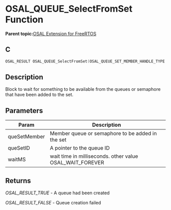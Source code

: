 # OSAL\_QUEUE\_SelectFromSet Function

**Parent topic:**[OSAL Extension for FreeRTOS](GUID-9F5447FF-EF42-4AC4-ADCF-1C0C2E5173CE.md)

## C

```c
OSAL_RESULT OSAL_QUEUE_SelectFromSet(OSAL_QUEUE_SET_MEMBER_HANDLE_TYPE *queSetMember, OSAL_QUEUE_SET_HANDLE_TYPE *queSetID, uint16_t waitMS);
```

## Description

Block to wait for something to be available from the queues or semaphore that have been added to the set.

## Parameters

|Param|Description|
|-----|-----------|
|queSetMember|Member queue or semaphore to be added in the set|
|queSetID|A pointer to the queue ID|
|waitMS|wait time in milliseconds. other value OSAL\_WAIT\_FOREVER|

## Returns

*OSAL\_RESULT\_TRUE* - A queue had been created

*OSAL\_RESULT\_FALSE* - Queue creation failed

